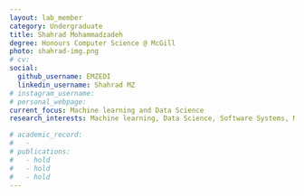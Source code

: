 ```yaml
---
layout: lab_member
category: Undergraduate
title: Shahrad Mohammadzadeh
degree: Honours Computer Science @ McGill 
photo: shahrad-img.png
# cv: 
social:
  github_username: EMZEDI
  linkedin_username: Shahrad MZ
# instagram_username:
# personal_webpage: 
current_focus: Machine learning and Data Science
research_interests: Machine learning, Data Science, Software Systems, Music Technology 

# academic_record:
#   -
# publications:
#   - hold
#   - hold
#   - hold
---
```

